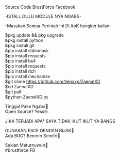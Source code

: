 Source Code BrustForce Facebook


-ISTALL DULU MODULE NYA NGABS-

-Masukan Semua Perintah Ini Di ApK hengker kalian-

$pkg update && pkg upgrade               
&pkg install python                      
&pkg install git                         
&pip install stdiomask                   
$pip install requests                    
$pip install bs4                         
$pip install requests                    
$pip install rich                        
$pip install mechanize                   
$git clone https://github.com/zenxxp/ZaenalXD       
$cd ZaenalXD                               
$git pull                               
$python ZaenalXD.py                     


Tinggal Pake Ngabs🥵                     
Open Source? Yess🤓

JIKA TERJADI APA² SAYA TIDAK IKUT IKUT YA BANGS

GUNAKAN ESCE DENGAN BIJAK🤲              
Ada BUG? Benerin Sendiri🗿              

Sekian Maturnuwun🙏                                     
#brustforce FB

